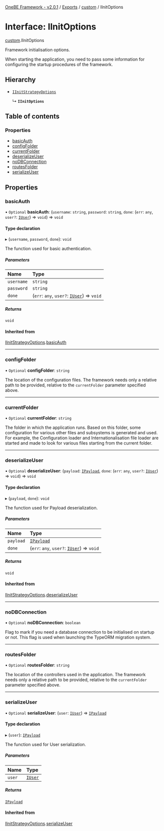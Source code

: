 [OneBE Framework - v2.0.1](../README.md) / [Exports](../modules.md) / [custom](../modules/custom.md) / IInitOptions

# Interface: IInitOptions

[custom](../modules/custom.md).IInitOptions

Framework initialisation options.

When starting the application, you need to pass some information
for configuring the startup procedures of the framework.

## Hierarchy

- [`IInitStrategyOptions`](Authentication_Passport.IInitStrategyOptions.md)

  ↳ **`IInitOptions`**

## Table of contents

### Properties

- [basicAuth](custom.IInitOptions.md#basicauth)
- [configFolder](custom.IInitOptions.md#configfolder)
- [currentFolder](custom.IInitOptions.md#currentfolder)
- [deserializeUser](custom.IInitOptions.md#deserializeuser)
- [noDBConnection](custom.IInitOptions.md#nodbconnection)
- [routesFolder](custom.IInitOptions.md#routesfolder)
- [serializeUser](custom.IInitOptions.md#serializeuser)

## Properties

### basicAuth

• `Optional` **basicAuth**: (`username`: `string`, `password`: `string`, `done`: (`err`: `any`, `user?`: [`IUser`](Authentication_IUser.IUser.md)) => `void`) => `void`

#### Type declaration

▸ (`username`, `password`, `done`): `void`

The function used for basic authentication.

##### Parameters

| Name | Type |
| :------ | :------ |
| `username` | `string` |
| `password` | `string` |
| `done` | (`err`: `any`, `user?`: [`IUser`](Authentication_IUser.IUser.md)) => `void` |

##### Returns

`void`

#### Inherited from

[IInitStrategyOptions](Authentication_Passport.IInitStrategyOptions.md).[basicAuth](Authentication_Passport.IInitStrategyOptions.md#basicauth)

___

### configFolder

• `Optional` **configFolder**: `string`

The location of the configuration files. The framework needs only a
relative path to be provided, relative to the `currentFolder` parameter
specified above.

___

### currentFolder

• `Optional` **currentFolder**: `string`

The folder in which the application runs. Based on this folder,
some configuration for various other files and subsystems is generated
and used. For example, the Configuration loader and Internationalisation
file loader are started and made to look for various files starting from
the current folder.

___

### deserializeUser

• `Optional` **deserializeUser**: (`payload`: [`IPayload`](Authentication_IPayload.IPayload.md), `done`: (`err`: `any`, `user?`: [`IUser`](Authentication_IUser.IUser.md)) => `void`) => `void`

#### Type declaration

▸ (`payload`, `done`): `void`

The function used for Payload deserialization.

##### Parameters

| Name | Type |
| :------ | :------ |
| `payload` | [`IPayload`](Authentication_IPayload.IPayload.md) |
| `done` | (`err`: `any`, `user?`: [`IUser`](Authentication_IUser.IUser.md)) => `void` |

##### Returns

`void`

#### Inherited from

[IInitStrategyOptions](Authentication_Passport.IInitStrategyOptions.md).[deserializeUser](Authentication_Passport.IInitStrategyOptions.md#deserializeuser)

___

### noDBConnection

• `Optional` **noDBConnection**: `boolean`

Flag to mark if you need a database connection to be initialised
on startup or not. This flag is used when launching the TypeORM
migration system.

___

### routesFolder

• `Optional` **routesFolder**: `string`

The location of the controllers used in the application. The framework
needs only a relative path to be provided, relative to the `currentFolder`
parameter specified above.

___

### serializeUser

• `Optional` **serializeUser**: (`user`: [`IUser`](Authentication_IUser.IUser.md)) => [`IPayload`](Authentication_IPayload.IPayload.md)

#### Type declaration

▸ (`user`): [`IPayload`](Authentication_IPayload.IPayload.md)

The function used for User serialization.

##### Parameters

| Name | Type |
| :------ | :------ |
| `user` | [`IUser`](Authentication_IUser.IUser.md) |

##### Returns

[`IPayload`](Authentication_IPayload.IPayload.md)

#### Inherited from

[IInitStrategyOptions](Authentication_Passport.IInitStrategyOptions.md).[serializeUser](Authentication_Passport.IInitStrategyOptions.md#serializeuser)
